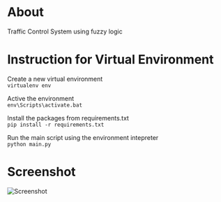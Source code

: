 # About
Traffic Control System using fuzzy logic

# Instruction for Virtual Environment
Create a new virtual environment  
`virtualenv env`

Active the environment  
`env\Scripts\activate.bat`

Install the packages from requirements.txt  
`pip install -r requirements.txt`

Run the main script using the environment intepreter  
`python main.py`

# Screenshot
![Screenshot](images/recording/demo.gif)
